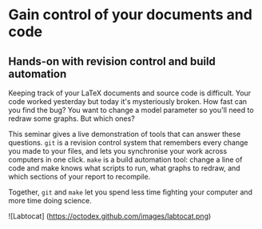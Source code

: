 Gain control of your documents and code
=======================================

Hands-on with revision control and build automation
---------------------------------------------------

Keeping track of your LaTeX documents and source code is difficult.  Your code worked yesterday but today it's mysteriously broken.  How fast can you find the bug?  You want to change a model parameter so you'll need to redraw some graphs.  But which ones?

This seminar gives a live demonstration of tools that can answer these questions.  `git` is a revision control system that remembers every change you made to your files, and lets you synchronise your work across computers in one click.  `make` is a build automation tool: change a line of code and make knows what scripts to run, what graphs to redraw, and which sections of your report to recompile.  

Together, `git` and `make` let you spend less time fighting your computer and more time doing science.

![Labtocat]
(https://octodex.github.com/images/labtocat.png)
